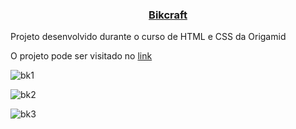 <h3 align="center"><a href="https://bikcraft-kohl.vercel.app/seguros.html">Bikcraft</a></h3>
<p> Projeto desenvolvido durante o curso de HTML e CSS da Origamid</p>
<p> O projeto pode ser visitado no <a href="https://bikcraft-kohl.vercel.app/seguros.html">link</a>

![bk1](https://user-images.githubusercontent.com/35377677/150463825-8fbb9767-e8d5-4f48-ad83-4b24993f7aaa.png)

![bk2](https://user-images.githubusercontent.com/35377677/150463831-38a3d37a-8480-4555-be9b-c00f9b8ae365.png)

![bk3](https://user-images.githubusercontent.com/35377677/150463833-631ca59c-96d7-4b61-ae77-7474dc17079c.png)

